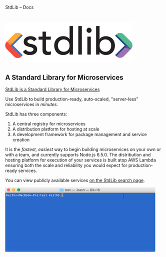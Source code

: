 StdLib – Docs

# ![stdlib](../_resources/43915da5d091b19b4605e8c3164cdba4.png)

## A Standard Library for Microservices

[StdLib is a Standard Library for Microservices](https://stdlib.com/)

Use StdLib to build production-ready, auto-scaled, "server-less" microservices in *minutes*.

StdLib has three components:
1. A central registry for microservices
2. A distribution platform for hosting at scale
3. A development framework for package management and service creation

It is the *fastest, easiest* way to begin building microservices on your own or with a team, and currently supports Node.js 6.5.0. The distribution and hosting platform for execution of your services is built atop AWS Lambda ensuring both the scale and reliability you would expect for production-ready services.

You can view publicly available services [on the StdLib search page](https://stdlib.com/search).

![stdlib-process](../_resources/1d44145c5b4deb2542464769306e871f.gif)